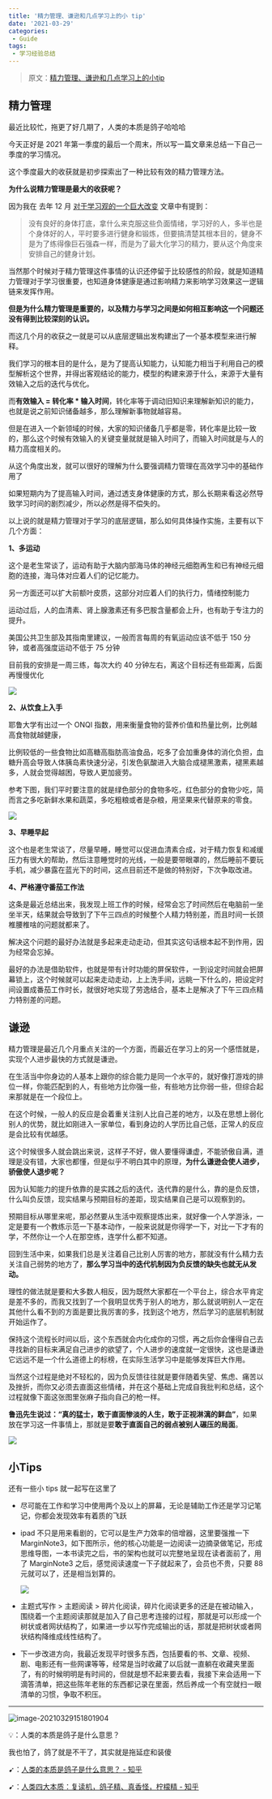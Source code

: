 ```yaml
---
title: '精力管理、谦逊和几点学习上的小 tip'
date: '2021-03-29'
categories:
 - Guide
tags:
 - 学习经验总结
---
```


> 原文：[精力管理、谦逊和几点学习上的小tip](https://mp.weixin.qq.com/s?src=11&timestamp=1616987362&ver=2975&signature=gVwJyE*Hjwp04N2aVqKI-9sK3VHQhaHW3lXV1-fuLt23DICkHBaVaf4fO9CIalokuLgmAw1OZytelvqjTUp2ejY8hZajOgVEaQZ3QTA*DoQh54j656hxlsvVIJpfl1bk&new=1)

## 精力管理

最近比较忙，拖更了好几期了，人类的本质是鸽子哈哈哈

今天正好是 2021 年第一季度的最后一个周末，所以写一篇文章来总结一下自己一季度的学习情况。

这个季度最大的收获就是初步探索出了一种比较有效的精力管理方法。

**为什么说精力管理是最大的收获呢？**

因为我在 去年 12 月 [对于学习观的一个巨大改变](http://mp.weixin.qq.com/s?__biz=MzUxNzAyMTIzMA==&mid=2247485079&idx=1&sn=ef17986ee8b233debc5f59301482496e&chksm=f99fcdd6cee844c079ec60491c6fe2bafee4035214ce74bbc24aea622a4279bd7404888c637a&scene=21#wechat_redirect) 文章中有提到：

> 没有良好的身体打底，拿什么来克服这些负面情绪，学习好的人，多半也是个身体好的人，平时要多进行健身和锻炼，但要搞清楚其根本目的，健身不是为了练得像巨石强森一样，而是为了最大化学习的精力，要从这个角度来安排自己的健身计划。

当然那个时候对于精力管理这件事情的认识还停留于比较感性的阶段，就是知道精力管理对于学习很重要，也知道身体健康是通过影响精力来影响学习效果这一逻辑链来发挥作用。

**但是为什么精力管理是重要的，以及精力与学习之间是如何相互影响这一个问题还没有得到比较深刻的认识。**

而这几个月的收获之一就是可以从底层逻辑出发构建出了一个基本模型来进行解释。

我们学习的根本目的是什么，是为了提高认知能力，认知能力相当于利用自己的模型解析这个世界，并得出客观结论的能力，模型的构建来源于什么，来源于大量有效输入之后的迭代与优化。

而**有效输入 = 转化率 * 输入时间**，转化率等于调动旧知识来理解新知识的能力，也就是说之前知识储备越多，那么理解新事物就越容易。

但是在进入一个新领域的时候，大家的知识储备几乎都是零，转化率是比较一致的，那么这个时候有效输入的关键变量就就是输入时间了，而输入时间就是与人的精力高度相关的。

从这个角度出发，就可以很好的理解为什么要强调精力管理在高效学习中的基础作用了

如果短期内为了提高输入时间，通过透支身体健康的方式，那么长期来看这必然导致学习时间的剧烈减少，所以必然是得不偿失的。

以上说的就是精力管理对于学习的底层逻辑，那么如何具体操作实施，主要有以下几个方面：

**1、多运动**

这个是老生常谈了，运动有助于大脑内部海马体的神经元细胞再生和已有神经元细胞的连接，海马体对应着人们的记忆能力。

另一方面还可以扩大前额叶皮质，这部分对应着人们的执行力，情绪控制能力

运动过后，人的血清素、肾上腺激素还有多巴胺含量都会上升，也有助于专注力的提升。

美国公共卫生部及其指南里建议，一般而言每周的有氧运动应该不低于 150 分钟，或者高强度运动不低于 75 分钟

目前我的安排是一周三练，每次大约 40 分钟左右，离这个目标还有些距离，后面再慢慢优化

![](https://gitee.com/ppambler/blog-images/raw/master/images/20210329112218.png)

**2、从饮食上入手**

耶鲁大学有出过一个 ONQI 指数，用来衡量食物的营养价值和热量比例，比例越高食物就越健康，

比例较低的一些食物比如高糖高脂肪高油食品，吃多了会加重身体的消化负担，血糖升高会导致人体胰岛素快速分泌，引发色氨酸进入大脑合成褪黑激素，褪黑素越多，人就会觉得越困，导致人更加疲劳。

参考下图，我们平时要注意的就是绿色部分的食物多吃，红色部分的食物少吃，简而言之多吃新鲜水果和蔬菜，多吃粗粮或者是杂粮，用坚果来代替原来的零食。

![](https://gitee.com/ppambler/blog-images/raw/master/images/20210329112340.jpeg)

**3、早睡早起**

这个也是老生常谈了，尽量早睡，睡觉可以促进血清素合成，对于精力恢复和减缓压力有很大的帮助，然后注意睡觉时的光线，一般是要带眼罩的，然后睡前不要玩手机，减少暴露在蓝光下的时间，这点目前还不是做的特别好，下次争取改进。

**4、严格遵守番茄工作法**

这条是最近总结出来，我发现上班工作的时候，经常会忘了时间然后在电脑前一坐坐半天，结果就会导致到了下午三四点的时候整个人精力特别差，而且时间一长颈椎腰椎啥的问题就都来了。

解决这个问题的最好办法就是多起来走动走动，但其实这句话根本起不到作用，因为经常会忘掉。

最好的办法是借助软件，也就是带有计时功能的屏保软件，一到设定时间就会把屏幕锁上，这个时候就可以起来走动走动，上上洗手间，远眺一下什么的，把设定时间设置成番茄工作时长，就很好地实现了劳逸结合，基本上是解决了下午三四点精力特别差的问题。

## 谦逊

精力管理是最近几个月重点关注的一个方面，而最近在学习上的另一个感悟就是，实现个人进步最快的方式就是谦逊。

在生活当中你身边的人基本上跟你的综合能力是同一个水平的，就好像打游戏的排位一样，你能匹配到的人，有些地方比你强一些，有些地方比你弱一些，但综合起来那就是在一个段位上。

在这个时候，一般人的反应是会着重关注别人比自己差的地方，以及在思想上弱化别人的优势，就比如刚进入一家单位，看到身边的人学历比自己低，正常人的反应是会比较有优越感。

这个时候很多人就会跳出来说，这样子不好，做人要懂得谦虚，不能骄傲自满，道理是没有错，大家也都懂，但是似乎不明白其中的原理，**为什么谦逊会使人进步，骄傲使人退步呢？**

因为认知能力的提升依靠的是实践之后的迭代，迭代靠的是什么，靠的是负反馈，什么叫负反馈，现实结果与预期目标的差距，现实结果自己是可以观察到的。

预期目标从哪里来呢，那必然要从生活中观察提炼出来，就好像一个人学游泳，一定是要有一个教练示范一下基本动作，一般来说就是你得学一下，对比一下才有的学，不然你让一个人在那空练，连学什么都不知道。

回到生活中来，如果我们总是关注着自己比别人厉害的地方，那就没有什么精力去关注自己弱势的地方了，**那么学习当中的迭代机制因为负反馈的缺失也就无从发动。**

理性的做法就是要和大多数人相反，因为既然大家都在一个平台上，综合水平肯定是差不多的，而我又找到了一个我明显优秀于别人的地方，那么就说明别人一定在其他什么看不到的方面是要比我厉害的多，找到这个地方，然后学习的底层机制就开始运作了。

保持这个流程长时间以后，这个东西就会内化成你的习惯，再之后你会懂得自己去寻找新的目标来满足自己进步的欲望了，个人进步的速度就一定很快，这也是谦逊它远远不是一个什么道德上的标榜，在实际生活学习中是能够发挥巨大作用。

当然这个过程是绝对不轻松的，因为负反馈往往就是要伴随着失望、焦虑、痛苦以及挫折，而你又必须去直面这些情绪，并在这个基础上完成自我批判和总结，这个过程就像下面这张图里张麻子指向自己的枪一样。

**鲁迅先生说过：“真的猛士，敢于直面惨淡的人生，敢于正视淋漓的鲜血”**，如果放在学习这一件事情上，那就是要**敢于直面自己的弱点被别人碾压的局面**。

![](https://gitee.com/ppambler/blog-images/raw/master/images/20210329112352.png)

## 小Tips

还有一些小 tips 就一起写在这里了

+   尽可能在工作和学习中使用两个及以上的屏幕，无论是辅助工作还是学习记笔记，你都会发现效率有着质的飞跃

+   ipad 不只是用来看剧的，它可以是生产力效率的倍增器，这里要强推一下 MarginNote3，如下图所示，他的核心功能是一边阅读一边摘录做笔记，形成思维导图，一本书读完之后，书的架构也就可以完整地呈现在读者面前了，用了 MarginNote3 之后，感觉阅读速度一下子就起来了，会员也不贵，只要 88 元就可以了，还是相当划算的。

    ![](https://gitee.com/ppambler/blog-images/raw/master/images/20210329125422.jpeg)

+   主题式写作 > 主题阅读 > 碎片化阅读，碎片化阅读更多的还是在被动输入，围绕着一个主题阅读那就是加入了自己思考连接的过程，那就是可以形成一个树状或者网状结构了，如果进一步以写作完成输出的话，那就是把树状或者网状结构降维成线性结构了。

+   下一步改进方向，我最近发现平时很多东西，包括要看的书、文章、视频、剧、电影还有一些网课等等，经常是当时收藏了以后就一直躺在收藏夹里面了，有的时候明明是有时间的，但就是想不起来要去看，我接下来会适用一下滴答清单，把这些陈年老账的东西都记录在里面，然后养成一个有空就扫一眼清单的习惯，争取不积压。


----

![image-20210329151801904](https://gitee.com/ppambler/blog-images/raw/master/images/20210329151802.png)

💡：人类的本质是鸽子是什么意思？

我也怕了，鸽了就是不干了，其实就是拖延症和装傻

➹：[人类的本质是鸽子是什么意思？ - 知乎](https://www.zhihu.com/question/301335053)

➹：[人类四大本质：复读机，鸽子精、真香怪，柠檬精 - 知乎](https://zhuanlan.zhihu.com/p/54436218)